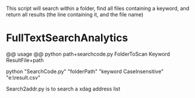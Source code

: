 This script will search within a folder, find all files containing a keyword, and return all results (the line containing it, and the file name)

# FullTextSearchAnalytics


@@ usage 
@@ python path+searchcode.py FolderToScan Keyword ResultFile+path


python "SearchCode.py" "folderPath" "keyword CaseInsensitive" "e:\result.csv"


Search2addr.py is to search a xdag address list


